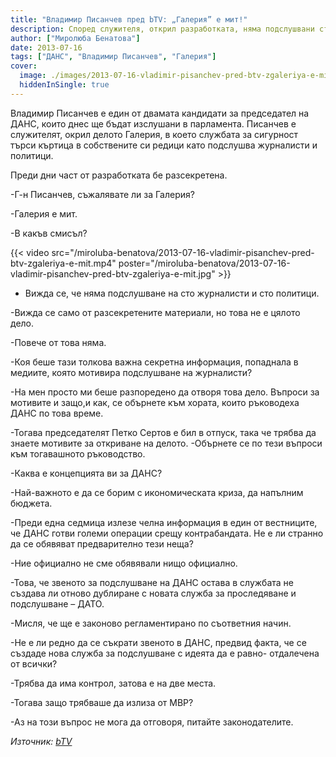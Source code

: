 ```yaml
---
title: "Владимир Писанчев пред bTV: „Галерия” е мит!"
description: Според служителя, открил разработката, няма подслушвани стотици журналисти
author: ["Миролюба Бенатова"]
date: 2013-07-16
tags: ["ДАНС", "Владимир Писанчев", "Галерия"]
cover:
  image: ./images/2013-07-16-vladimir-pisanchev-pred-btv-zgaleriya-e-mit/cover.webp
  hiddenInSingle: true
---
```


Владимир Писанчев е един от двамата кандидати за председател на ДАНС, които днес ще бъдат изслушани в парламента. Писанчев е служителят, окрил делото Галерия, в което службата за сигурност търси къртица в собствените си редици като подслушва журналисти и политици.

Преди дни част от разработката бе разсекретена.
 

-Г-н Писанчев, съжалявате ли за Галерия?

-Галерия е мит.

-В какъв смисъл?

{{< video src="/miroluba-benatova/2013-07-16-vladimir-pisanchev-pred-btv-zgaleriya-e-mit.mp4" poster="/miroluba-benatova/2013-07-16-vladimir-pisanchev-pred-btv-zgaleriya-e-mit.jpg" >}}

- Вижда се, че няма подслушване на сто журналисти и сто политици.

-Вижда се само от разсекретените материали, но това не е цялото дело.

-Повече от това няма.

-Коя беше тази толкова важна секретна информация, попаднала в медиите, която мотивира подслушване на журналисти?

-На мен просто ми беше разпоредено да отворя това дело. Въпроси за мотивите и защо,и как, се обърнете към хората, които ръководеха ДАНС по това време.

-Тогава председателят Петко Сертов е бил в отпуск, така че трябва да знаете мотивите за откриване на делото.
-Обърнете се по тези въпроси към тогавашното ръководство.

-Каква е концепцията ви за ДАНС?

-Най-важното е да се борим с икономическата криза, да напълним бюджета.

-Преди една седмица излезе челна информация в един от вестниците, че ДАНС готви големи операции срещу контрабандата. Не е ли странно да се обявяват предварително тези неща?

-Ние официално не сме обявявали нищо официално.

-Това, че звеното за подслушване на ДАНС остава в службата не създава ли отново дублиране с новата служба за проследяване и подслушване – ДАТО.

-Мисля, че ще е законово регламентирано по съответния начин.

-Не е ли редно да се съкрати звеното в ДАНС, предвид факта, че се създаде нова служба за подслушване с идеята да е равно- отдалечена от всички?

-Трябва да има контрол, затова е на две места.

-Тогава защо трябваше да излиза от МВР?

-Аз на този въпрос не мога да отговоря, питайте законодателите.

*Източник: [bTV](https://btvnovinite.bg/bulgaria/vladimir-pisanchev-pred-btv-zgaleriya-e-mit.html)*
